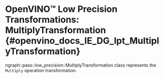 # OpenVINO™ Low Precision Transformations: MultiplyTransformation {#openvino_docs_IE_DG_lpt_MultiplyTransformation}

ngraph::pass::low_precision::MultiplyTransformation class represents the `Multiply` operation transformation.